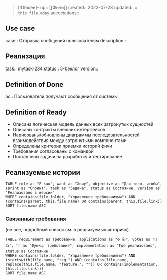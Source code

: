 > [!Общее]-
up:: [[Фичи]]
created:: 2023-07-28
updated:: `= this.file.mday`
accociations:: 

## Use case
case:: Отправка сообщений пользователям
description:: 
## Реализация
task:: mytask-234
status:: 5-бэклог
version:: 
## Definition of Done
ac:: Пользователи получают сообщения от системы
## Definition of Ready
- Описана логическая модель данных всех затронутых сущностей
- Описаны контракты внешних интерфейсов
- Нарисованы/обновлены диаграммы последовательностей взаимодействия между затронутыми компонентами
- Определены критерии приемки историй фичи
- Требования согласованы с командой
- Поставлены задачи на разработку и тестирование
## Реализуемые истории
```dataview
TABLE role as "Я как", want as "Хочу", objective as "Для того, чтобы", sprint as "Спринт", task as "Задача", status as Состояние, version as "Реализовано в версии"
WHERE contains(file.folder, "Управление требованиями") AND (contains(parent, this.file.name) OR contains(parent, this.file.link))
SORT file.name ASC
```

### Связанные требования
(не все, подробный список см. в реализуемых историях)
```dataview
TABLE requirement as Требование, applications as "⚙ 👍", votes as "👤 👍", fr as "Функц. требование", implementation as "Где реализовано", status as Состояние
WHERE contains(file.folder, "Управление требованиями") AND (startswith(file.name, "req.") AND (contains(file.name, replace(this.file.name, "feature.", "")) OR contains(implementation, this.file.link)))
SORT file.name ASC
```
